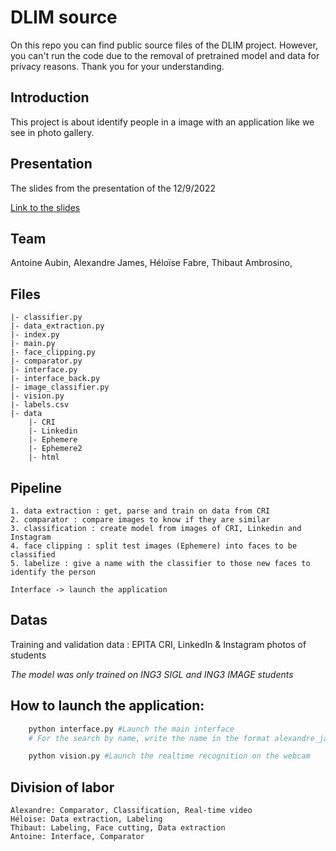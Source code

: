 # DLIM source

On this repo you can find public source files of the DLIM project.
However, you can't run the code due to the removal of pretrained model and data for privacy reasons.
Thank you for your understanding.

## Introduction

This project is about identify people in a image with an application like we see in photo gallery.

## Presentation

The slides from the presentation of the 12/9/2022

[Link to the slides][presentation]

## Team

Antoine Aubin,
Alexandre James,
Héloïse Fabre,
Thibaut Ambrosino,

## Files

```
|- classifier.py
|- data_extraction.py
|- index.py
|- main.py
|- face_clipping.py
|- comparator.py
|- interface.py
|- interface_back.py
|- image_classifier.py
|- vision.py
|- labels.csv
|- data 
	|- CRI
	|- Linkedin
	|- Ephemere
	|- Ephemere2
	|- html
```

## Pipeline

	1. data extraction : get, parse and train on data from CRI
	2. comparator : compare images to know if they are similar
	3. classification : create model from images of CRI, Linkedin and Instagram
	4. face clipping : split test images (Ephemere) into faces to be classified
	5. labelize : give a name with the classifier to those new faces to identify the person

	Interface -> launch the application

## Datas
Training and validation data : EPITA CRI, LinkedIn & Instagram photos of students

_The model was only trained on ING3 SIGL and ING3 IMAGE students_

## How to launch the application:

```python
	python interface.py #Launch the main interface
	# For the search by name, write the name in the format alexandre_james

	python vision.py #Launch the realtime recognition on the webcam
```

## Division of labor


```
Alexandre: Comparator, Classification, Real-time video
Héloise: Data extraction, Labeling
Thibaut: Labeling, Face cutting, Data extraction
Antoine: Interface, Comparator
```

[presentation]: https://github.com/alexandre-james/DLIM_source/raw/main/docs/presentation.pdf
